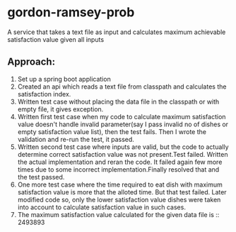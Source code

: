 # gordon-ramsey-prob
A service that takes a text file as input and calculates maximum achievable satisfaction value given all inputs

Approach:
---------------
1. Set up a  spring boot application
2. Created an api which reads a text file from classpath and calculates the satisfaction index.
3. Written test case without placing the data file in the classpath or with empty file, it gives exception.
4. Written first test case when my code to calculate maximum satisfaction value doesn't handle invalid parameter(say I pass invalid no of dishes or empty satisfaction value list), then the test fails. Then I wrote the validation and re-run the test, it passed.
5. Written second test case where inputs are valid, but the code to actually determine correct satisfaction value was not present.Test failed. Written the actual implementation and reran the code. It failed again few more times due to some incorrect implementation.Finally resolved that and the test passed.
6. One more test case where the time required to eat dish with maximum satisfaction value is more that the alloted time. But that test failed. Later modified code so, only the lower satisfaction value dishes were taken into account to calculate satisfaction value in such cases.
7. The maximum satisfaction value calculated for the given data file is :: 2493893
